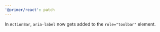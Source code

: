 ```yaml
---
'@primer/react': patch
---
```


In `ActionBar`, `aria-label` now gets added to the `role="toolbar"` element.
